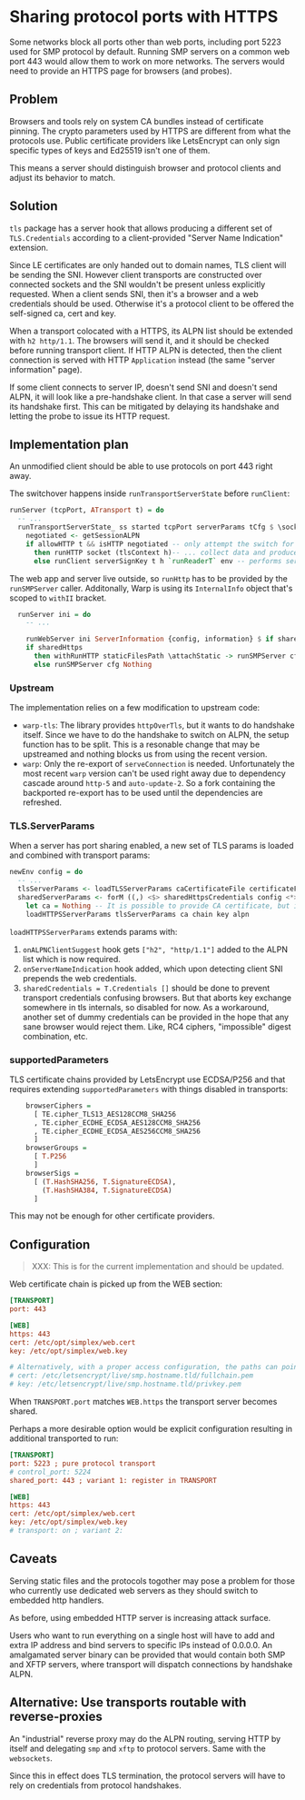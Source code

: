 # Sharing protocol ports with HTTPS

Some networks block all ports other than web ports, including port 5223 used for SMP protocol by default. Running SMP servers on a common web port 443 would allow them to work on more networks. The servers would need to provide an HTTPS page for browsers (and probes).

## Problem

Browsers and tools rely on system CA bundles instead of certificate pinning.
The crypto parameters used by HTTPS are different from what the protocols use.
Public certificate providers like LetsEncrypt can only sign specific types of keys and Ed25519 isn't one of them.

This means a server should distinguish browser and protocol clients and adjust its behavior to match.

## Solution

`tls` package has a server hook that allows producing a different set of `TLS.Credentials` according to a client-provided "Server Name Indication" extension.

Since LE certificates are only handed out to domain names, TLS client will be sending the SNI.
However client transports are constructed over connected sockets and the SNI wouldn't be present unless explicitly requested.
When a client sends SNI, then it's a browser and a web credentials should be used.
Otherwise it's a protocol client to be offered the self-signed ca, cert and key.

When a transport colocated with a HTTPS, its ALPN list should be extended with `h2 http/1.1`.
The browsers will send it, and it should be checked before running transport client.
If HTTP ALPN is detected, then the client connection is served with HTTP `Application` instead (the same "server information" page).

If some client connects to server IP, doesn't send SNI and doesn't send ALPN, it will look like a pre-handshake client.
In that case a server will send its handshake first.
This can be mitigated by delaying its handshake and letting the probe to issue its HTTP request.

## Implementation plan

An unmodified client should be able to use protocols on port 443 right away.

The switchover happens inside `runTransportServerState` before `runClient`:

```haskell
runServer (tcpPort, ATransport t) = do
  -- ...
  runTransportServerState_ ss started tcpPort serverParams tCfg $ \socket h -> do -- expose raw socket for warp-tls internals to attach
    negotiated <- getSessionALPN
    if allowHTTP t && isHTTP negotiated -- only attempt the switch for the TLS transport
      then runHTTP socket (tlsContext h)-- ... collect data and produce values needed to run WAI Application
      else runClient serverSignKey t h `runReaderT` env -- performs serverHandshake etc as usual
```

The web app and server live outside, so `runHttp` has to be provided by the `runSMPServer` caller.
Additonally, Warp is using its `InternalInfo` object that's scoped to `withII` bracket.

```haskell
  runServer ini = do
    -- ...

    runWebServer ini ServerInformation {config, information} $ if sharedHttps then Nothing else webHttpsParams -- suppress serving https
    if sharedHttps
      then withRunHTTP staticFilesPath \attachStatic -> runSMPServer cfg (Just attachStatic) -- provide wrapped application runner
      else runSMPServer cfg Nothing
```

### Upstream

The implementation relies on a few modification to upstream code:
- `warp-tls`: The library provides `httpOverTls`, but it wants to do handshake itself.
  Since we have to do the handshake to switch on ALPN, the setup function has to be split.
  This is a resonable change that may be upstreamed and nothing blocks us from using the recent version.
- `warp`: Only the re-export of `serveConnection` is needed.
  Unfortunately the most recent `warp` version can't be used right away due to dependency cascade around `http-5` and `auto-update-2`.
  So a fork containing the backported re-export has to be used until the dependencies are refreshed.


### TLS.ServerParams

When a server has port sharing enabled, a new set of TLS params is loaded and combined with transport params:

```haskell
newEnv config = do
  -- ...
  tlsServerParams <- loadTLSServerParams caCertificateFile certificateFile privateKeyFile (alpn transportConfig)
  sharedServerParams <- forM ((,) <$> sharedHttpsCredentials config <*> alpn transportConfig) $ \((chain, key), alpn) ->
    let ca = Nothing -- It is possible to provide CA certificate, but it is typical for web server to use combined certificate chains
    loadHTTPSServerParams tlsServerParams ca chain key alpn
```

`loadHTTPSServerParams` extends params with:
1. `onALPNClientSuggest` hook gets `["h2", "http/1.1"]` added to the ALPN list which is now required.
2. `onServerNameIndication` hook added, which upon detecting client SNI prepends the web credentials.
3. `sharedCredentials = T.Credentials []` should be done to prevent transport credentials confusing browsers.
    But that aborts key exchange somewhere in tls internals, so disabled for now.
    As a workaround, another set of dummy credentials can be provided in the hope that any sane browser would reject them.
    Like, RC4 ciphers, "impossible" digest combination, etc.

### supportedParameters

TLS certificate chains provided by LetsEncrypt use ECDSA/P256 and that requires extending `supportedParameters` with things disabled in transports:

```haskell
    browserCiphers =
      [ TE.cipher_TLS13_AES128CCM8_SHA256
      , TE.cipher_ECDHE_ECDSA_AES128CCM8_SHA256
      , TE.cipher_ECDHE_ECDSA_AES256CCM8_SHA256
      ]
    browserGroups =
      [ T.P256
      ]
    browserSigs =
      [ (T.HashSHA256, T.SignatureECDSA),
        (T.HashSHA384, T.SignatureECDSA)
      ]
```

This may not be enough for other certificate providers.

## Configuration

> XXX: This is for the current implementation and should be updated.

Web certificate chain is picked up from the WEB section:

```ini
[TRANSPORT]
port: 443

[WEB]
https: 443
cert: /etc/opt/simplex/web.cert
key: /etc/opt/simplex/web.key

# Alternatively, with a proper access configuration, the paths can point to the LE creds directly:
# cert: /etc/letsencrypt/live/smp.hostname.tld/fullchain.pem
# key: /etc/letsencrypt/live/smp.hostname.tld/privkey.pem
```

When `TRANSPORT.port` matches `WEB.https` the transport server becomes shared.

Perhaps a more desirable option would be explicit configuration resulting in additional transported to run:

```ini
[TRANSPORT]
port: 5223 ; pure protocol transport
# control_port: 5224
shared_port: 443 ; variant 1: register in TRANSPORT

[WEB]
https: 443
cert: /etc/opt/simplex/web.cert
key: /etc/opt/simplex/web.key
# transport: on ; variant 2:
```

## Caveats

Serving static files and the protocols togother may pose a problem for those who currently use dedicated web servers as they should switch to embedded http handlers.

As before, using embedded HTTP server is increasing attack surface.

Users who want to run everything on a single host will have to add and extra IP address and bind servers to specific IPs instead of 0.0.0.0.
An amalgamated server binary can be provided that would contain both SMP and XFTP servers, where transport will dispatch connections by handshake ALPN.

## Alternative: Use transports routable with reverse-proxies

An "industrial" reverse proxy may do the ALPN routing, serving HTTP by itself and delegating `smp` and `xftp` to protocol servers.
Same with the `websockets`.

Since this in effect does TLS termination, the protocol servers will have to rely on credentials from protocol handshakes.
